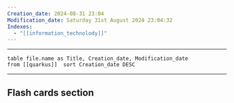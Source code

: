 ```yaml
---
Creation_date: 2024-08-31 23:04
Modification_date: Saturday 31st August 2024 23:04:32
Indexes:
  - "[[information_technolody]]"
---
```


----



```dataview
table file.name as Title, Creation_date, Modification_date
from [[quarkus]]  sort Creation_date DESC
```























---
## Flash cards section
